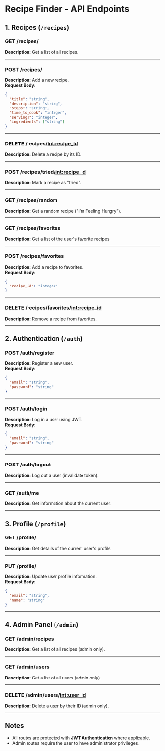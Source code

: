 
# Recipe Finder - API Endpoints

## 1. Recipes (`/recipes`)

### **GET /recipes/**
**Description:** Get a list of all recipes.

---

### **POST /recipes/**
**Description:** Add a new recipe.  
**Request Body:**
```json
{
  "title": "string",
  "description": "string",
  "steps": "string",
  "time_to_cook": "integer",
  "servings": "integer",
  "ingredients": ["string"]
}
```

---

### **DELETE /recipes/<int:recipe_id>**
**Description:** Delete a recipe by its ID.

---

### **POST /recipes/tried/<int:recipe_id>**
**Description:** Mark a recipe as "tried".

---

### **GET /recipes/random**
**Description:** Get a random recipe ("I'm Feeling Hungry").

---

### **GET /recipes/favorites**
**Description:** Get a list of the user's favorite recipes.

---

### **POST /recipes/favorites**
**Description:** Add a recipe to favorites.  
**Request Body:**
```json
{
  "recipe_id": "integer"
}
```

---

### **DELETE /recipes/favorites/<int:recipe_id>**
**Description:** Remove a recipe from favorites.

---

## 2. Authentication (`/auth`)

### **POST /auth/register**
**Description:** Register a new user.  
**Request Body:**
```json
{
  "email": "string",
  "password": "string"
}
```

---

### **POST /auth/login**
**Description:** Log in a user using JWT.  
**Request Body:**
```json
{
  "email": "string",
  "password": "string"
}
```

---

### **POST /auth/logout**
**Description:** Log out a user (invalidate token).

---

### **GET /auth/me**
**Description:** Get information about the current user.

---

## 3. Profile (`/profile`)

### **GET /profile/**
**Description:** Get details of the current user's profile.

---

### **PUT /profile/**
**Description:** Update user profile information.  
**Request Body:**
```json
{
  "email": "string",
  "name": "string"
}
```

---

## 4. Admin Panel (`/admin`)

### **GET /admin/recipes**
**Description:** Get a list of all recipes (admin only).

---

### **GET /admin/users**
**Description:** Get a list of all users (admin only).

---

### **DELETE /admin/users/<int:user_id>**
**Description:** Delete a user by their ID (admin only).

---

## Notes
- All routes are protected with **JWT Authentication** where applicable.
- Admin routes require the user to have administrator privileges.